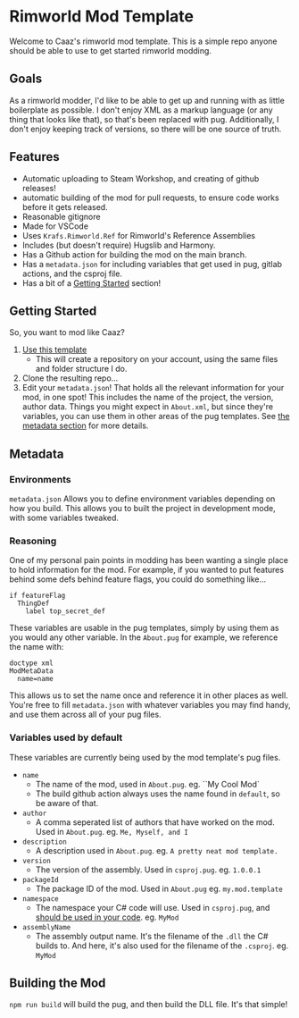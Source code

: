 # Rimworld Mod Template
Welcome to Caaz's rimworld mod template. This is a simple repo anyone should be able to use to get started rimworld modding.

## Goals

As a rimworld modder, I'd like to be able to get up and running with as little boilerplate as possible. I don't enjoy XML as a markup language (or any thing that looks like that), so that's been replaced with pug. Additionally, I don't enjoy keeping track of versions, so there will be one source of truth.

## Features

- Automatic uploading to Steam Workshop, and creating of github releases!
- automatic building of the mod for pull requests, to ensure code works before it gets released.
- Reasonable gitignore
- Made for VSCode
- Uses `Krafs.Rimworld.Ref` for Rimworld's Reference Assemblies
- Includes (but doesn't require) Hugslib and Harmony.
- Has a Github action for building the mod on the main branch.
- Has a `metadata.json` for including variables that get used in pug, gitlab actions, and the csproj file.
- Has a bit of a [Getting Started](#getting-started) section!

## Getting Started

So, you want to mod like Caaz?

1. [Use this template](https://github.com/Caaz/rimworld-mod-template/generate)
    - This will create a repository on your account, using the same files and folder structure I do.
1. Clone the resulting repo...
1. Edit your `metadata.json`! That holds all the relevant information for your mod, in one spot! This includes the name of the project, the version, author data. Things you might expect in `About.xml`, but since they're variables, you can use them in other areas of the pug templates. See [the metadata section](#Metadata) for more details.

## Metadata

### Environments
`metadata.json` Allows you to define environment variables depending on how you build. This allows you to built the project in development mode, with some variables tweaked.

### Reasoning

One of my personal pain points in modding has been wanting a single place to hold information for the mod. For example, if you wanted to put features behind some defs behind feature flags, you could do something like...
```pug
if featureFlag
  ThingDef
    label top_secret_def
```

These variables are usable in the pug templates, simply by using them as you would any other variable. In the `About.pug` for example, we reference the name with:
```pug
doctype xml
ModMetaData
  name=name
```
This allows us to set the name once and reference it in other places as well. You're free to fill `metadata.json` with whatever variables you may find handy, and use them across all of your pug files.

### Variables used by default
These variables are currently being used by the mod template's pug files.

- `name`
  - The name of the mod, used in `About.pug`. eg. ``My Cool Mod`
  - The build github action always uses the name found in `default`, so be aware of that.
- `author`
  - A comma seperated list of authors that have worked on the mod. Used in `About.pug`. eg. `Me, Myself, and I`
- `description`
  - A description used in `About.pug`. eg. `A pretty neat mod template.`
- `version`
  - The version of the assembly. Used in `csproj.pug`. eg. `1.0.0.1`
- `packageId`
  - The package ID of the mod. Used in `About.pug` eg. `my.mod.template`
- `namespace`
  - The namespace your C# code will use. Used in `csproj.pug`, and [should be used in your code](https://docs.microsoft.com/en-us/dotnet/csharp/fundamentals/types/namespaces). eg. `MyMod`
- `assemblyName`
  - The assembly output name. It's the filename of the `.dll` the C# builds to. And here, it's also used for the filename of the `.csproj`. eg. `MyMod`

## Building the Mod

`npm run build` will build the pug, and then build the DLL file. It's that simple!